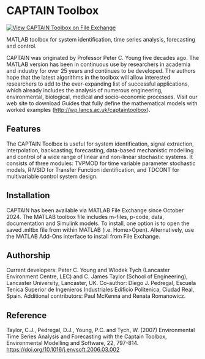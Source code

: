 # CAPTAIN Toolbox

[![View CAPTAIN Toolbox on File Exchange](https://www.mathworks.com/matlabcentral/images/matlab-file-exchange.svg)](https://uk.mathworks.com/matlabcentral/fileexchange/173965-captain-toolbox)

MATLAB toolbox for system identification, time series analysis, forecasting and control.

CAPTAIN was originated by Professor Peter C. Young five decades ago. The MATLAB version has been in continuous use by researchers in academia and industry for over 25 years and continues to be developed. The authors hope that the latest algorithms in the toolbox will allow interested researchers to add to the ever-expanding list of successful applications, which already includes the analysis of numerous engineering, environmental, biological, medical and socio-economic processes. Visit our web site to download Guides that fully define the mathematical models with worked examples (http://wp.lancs.ac.uk/captaintoolbox).

Features
--------
The CAPTAIN Toolbox is useful for system identification, signal extraction, interpolation, backcasting, forecasting, data-based mechanistic modelling and control of a wide range of linear and non-linear stochastic systems. It consists of three modules: TVPMOD for time variable parameter stochastic models, RIVSID for Transfer Function identification, and TDCONT for multivariable control system design.

Installation
------------
CAPTAIN has been available via MATLAB File Exchange since October 2024. The MATLAB toolbox file includes m-files, p-code, data, documentation and Simulink models. To install, one option is to open the saved .mltbx file from within MATLAB (i.e. Home>Open). Alternatively, use the MATLAB Add-Ons interface to install from File Exchange.

Authorship
----------
Current developers: Peter C. Young and Wlodek Tych (Lancaster Environment Centre, LEC) and C. James Taylor (School of Engineering), Lancaster University, Lancaster, UK. Co-author: Diego J. Pedregal, Escuela Tenica Superior de Ingenieros Industriales Edificio Politenica, Ciudad Real, Spain. Additional contributors: Paul McKenna and Renata Romanowicz.

Reference
---------
Taylor, C.J., Pedregal, D.J., Young, P.C. and Tych, W. (2007) Environmental Time Series Analysis and Forecasting with the Captain Toolbox, Environmental Modelling and Software, 22, 797-814. https://doi.org/10.1016/j.envsoft.2006.03.002
